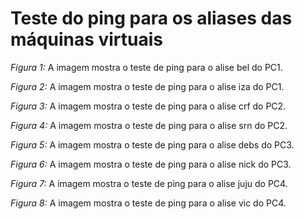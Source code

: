 # Teste do ping para os aliases das máquinas virtuais

*Figura 1:* A imagem mostra o teste de ping para o alise bel do PC1.



*Figura 2:* A imagem mostra o teste de ping para o alise iza do PC1.



*Figura 3:* A imagem mostra o teste de ping para o alise crf do PC2.



*Figura 4:* A imagem mostra o teste de ping para o alise srn do PC2.



*Figura 5:* A imagem mostra o teste de ping para o alise debs do PC3.



*Figura 6:* A imagem mostra o teste de ping para o alise nick do PC3.



*Figura 7:* A imagem mostra o teste de ping para o alise juju do PC4.



*Figura 8:* A imagem mostra o teste de ping para o alise vic do PC4.

